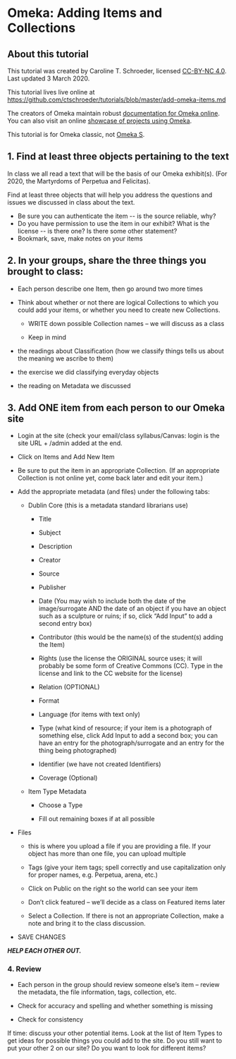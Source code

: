 # Omeka: Adding Items and Collections

## About this tutorial

This tutorial was created by Caroline T. Schroeder, licensed [CC-BY-NC 4.0](https://creativecommons.org/licenses/by-nc/4.0/). Last updated 3 March 2020.

This tutorial lives live online at https://github.com/ctschroeder/tutorials/blob/master/add-omeka-items.md

The creators of Omeka maintain robust [documentation for Omeka online](https://omeka.org/classic/docs/).  You can also visit an online [showcase of projects using Omeka](https://omeka.org/classic/showcase/).

This tutorial is for Omeka classic, not [Omeka S](https://omeka.org/s/).

## 1. Find at least three objects pertaining to the text

In class we all read a text that will be the basis of our Omeka exhibit(s). (For 2020, the Martyrdoms of Perpetua and Felicitas).

Find at least three objects that will help you address the questions and issues we discussed in class about the text.
  - Be sure you can authenticate the item -- is the source reliable, why? 
  - Do you have permission to use the item in our exhibit? What is the license -- is there one? Is there some other statement?
  - Bookmark, save, make notes on your items

## 2. In your groups, share the three things you brought to class:

 - Each person describe one Item, then go around two more times

 - Think about whether or not there are logical Collections to which you could add your items, or whether you need to create new Collections.  

   * WRITE down possible Collection names – we will discuss as a class

   * Keep in mind 

 * the readings about Classification (how we classify things tells us about the meaning we ascribe to them)

 * the exercise we did classifying everyday objects 

 * the reading on Metadata we discussed



## 3. Add ONE item from each person to our Omeka site

 * Login at the site (check your email/class syllabus/Canvas:  login is the site URL + /admin added at the end.

 * Click on Items and Add New Item

 * Be sure to put the item in an appropriate Collection.  (If an appropriate Collection is not online yet, come back later and edit your item.)

 * Add the appropriate metadata (and files) under the following tabs:

   * Dublin Core (this is a metadata standard librarians use)

     * Title

     * Subject

     * Description

     * Creator

     * Source

     * Publisher

     * Date (You may wish to include both the date of the image/surrogate AND the date of an object if you have an object such as a sculpture or ruins; if so, click “Add Input” to add a second entry box)

     * Contributor (this would be the name(s) of the student(s) adding the Item)

     * Rights (use the license the ORIGINAL source uses; it will probably be some form of Creative Commons (CC). Type in the license and link to the CC website for the license)

     * Relation (OPTIONAL)

     * Format

     * Language (for items with text only)

     * Type (what kind of resource; if your item is a photograph of something else, click Add Input to add a second box; you can have an entry for the photograph/surrogate and an entry for the thing being photographed)

     * Identifier (we have not created Identifiers)

     * Coverage (Optional)

   * Item Type Metadata

     * Choose a Type

     * Fill out remaining boxes if at all possible

* Files 

  * this is where you upload a file if you are providing a file.  If your object has more than one file, you can upload multiple

  * Tags (give your item tags; spell correctly and use capitalization only for proper names, e.g. Perpetua, arena, etc.)

  * Click on Public on the right so the world can see your item

  * Don’t click featured – we’ll decide as a class on Featured items later

  * Select a Collection.  If there is not an appropriate Collection, make a note and bring it to the class discussion.

* SAVE CHANGES

***HELP EACH OTHER OUT.***

### 4. Review

 * Each person in the group should review someone else’s item – review the metadata, the file information, tags, collection, etc.  

 * Check for accuracy and spelling and whether something is missing

 * Check for consistency

If time:  discuss your other potential items.  Look at the list of Item Types to get ideas for possible things you could add to the site.  Do you still want to put your other 2 on our site?  Do you want to look for different items?
